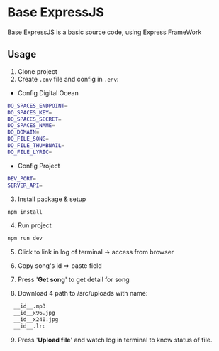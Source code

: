 # Base ExpressJS

Base ExpressJS is a basic source code, using Express FrameWork

## Usage

1. Clone project
2. Create `.env` file and config in `.env`:

-   Config Digital Ocean

```bash
DO_SPACES_ENDPOINT=
DO_SPACES_KEY=
DO_SPACES_SECRET=
DO_SPACES_NAME=
DO_DOMAIN=
DO_FILE_SONG=
DO_FILE_THUMBNAIL=
DO_FILE_LYRIC=
```

-   Config Project

```bash
DEV_PORT=
SERVER_API=
```

3. Install package & setup

```bash
npm install
```

4. Run project
```bash
npm run dev
```

5. Click to link in log of terminal -> access from browser

6. Copy song's id => paste field

7. Press '<b>Get song</b>' to get detail for song

8. Download 4 path to /src/uploads with name:
```bash
  __id__.mp3
  __id__x96.jpg
  __id__x240.jpg
  __id__.lrc
```

9. Press '<b>Upload file</b>' and watch log in terminal to know status of file.
